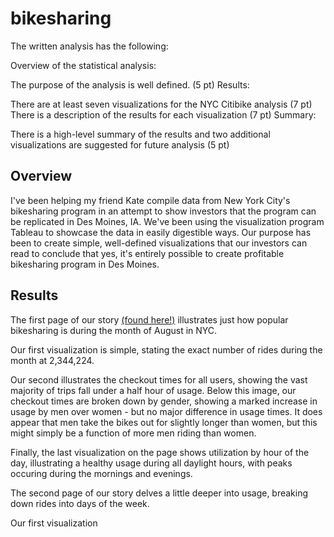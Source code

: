 # bikesharing

The written analysis has the following:

Overview of the statistical analysis:

The purpose of the analysis is well defined. (5 pt)
Results:

There are at least seven visualizations for the NYC Citibike analysis (7 pt)
There is a description of the results for each visualization (7 pt)
Summary:

There is a high-level summary of the results and two additional visualizations are suggested for future analysis (5 pt)

## Overview

I've been helping my friend Kate compile data from New York City's bikesharing program in an attempt to show investors that the program can be replicated in Des Moines, IA. We've been using the visualization program Tableau to showcase the data in easily digestible ways. Our purpose has been to create simple, well-defined visualizations that our investors can read to conclude that yes, it's entirely possible to create profitable bikesharing program in Des Moines. 

## Results

The first page of our story [(found here!)](https://public.tableau.com/app/profile/andy.rutledge/viz/arChallenge14/NYCBikesharingData?publish=yes) illustrates just how popular bikesharing is during the month of August in NYC. 

Our first visualization is simple, stating the exact number of rides during the month at 2,344,224. 

Our second illustrates the checkout times for all users, showing the vast majority of trips fall under a half hour of usage. Below this image, our checkout times are broken down by gender, showing a marked increase in usage by men over women - but no major difference in usage times. It does appear that men take the bikes out for slightly longer than women, but this might simply be a function of more men riding than women. 

Finally, the last visualization on the page shows utilization by hour of the day, illustrating a healthy usage during all daylight hours, with peaks occuring during the mornings and evenings.


The second page of our story delves a little deeper into usage, breaking down rides into days of the week. 

Our first visualization 
